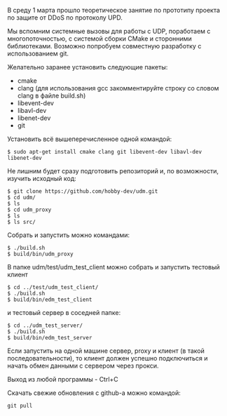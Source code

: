 В среду 1 марта прошло теоретическое занятие по прототипу проекта по защите от DDoS по протоколу UPD.

Мы вспомним системные вызовы для работы с UDP, поработаем с многопоточностью, c системой сборки CMake и сторонними библиотеками.
Возможно попробуем совместную разработку с использованием git.

Желательно заранее установить следующие пакеты:
* cmake
* clang (для использования gcc закомментируйте строку со словом clang в файле build.sh)
* libevent-dev
* libavl-dev
* libenet-dev
* git

Установить всё вышеперечисленное одной командой:
```
$ sudo apt-get install cmake clang git libevent-dev libavl-dev libenet-dev
```

Не лишним будет сразу подготовить репозиторий и, по возможности, изучить исходный код:
```
$ git clone https://github.com/hobby-dev/udm.git
$ cd udm/
$ ls
$ cd udm_proxy
$ ls
$ ls src/
```

Собрать и запустить можно командами:
```
$ ./build.sh
$ build/bin/udm_proxy
```

В папке udm/test/udm_test_client можно собрать и запустить тестовый клиент
```
$ cd ../test/udm_test_client/
$ ./build.sh
$ build/bin/edm_test_client
```
и тестовый сервер в соседней папке:
```
$ cd ../udm_test_server/
$ ./build.sh
$ build/bin/edm_test_server
```

Если запустить на одной машине сервер, proxy и клиент (в такой последовательности), то клиент должен успешно подключиться и начать обмен данными с сервером через прокси. 

Выход из любой программы - Ctrl+C


Скачать свежие обновления с github-а можно командой:
```
git pull
```
